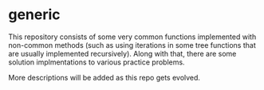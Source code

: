# generic 

This repository consists of some very common functions implemented with non-common methods (such as using iterations in some tree functions that are usually implemented
recursively). Along with that, there are some solution implmentations to various practice problems. 

More descriptions will be added as this repo gets evolved.
